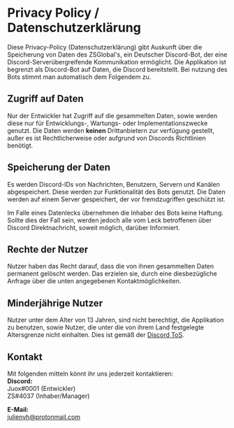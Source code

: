 # Privacy Policy / Datenschutzerklärung
Diese Privacy-Policy (Datenschutzerklärung) gibt Auskunft über die Speicherung von Daten des ZSGlobal's, ein Deutscher Discord-Bot, der eine Discord-Serverübergreifende Kommunikation ermöglicht.
Die Applikation ist begrenzt als Discord-Bot auf Daten,
die Discord bereitstellt. Bei nutzung des Bots stimmt man automatisch dem Folgendem zu.

## Zugriff auf Daten
Nur der Entwickler hat Zugriff auf die gesammelten Daten, sowie werden diese nur für Entwicklungs-, Wartungs- oder Implementationszwecke genutzt.
Die Daten werden **keinen** Drittanbietern zur verfügung gestellt, außer es ist Rechtlicherweise oder aufgrund von Discords Richtlinien benötigt.

## Speicherung der Daten
Es werden Discord-IDs von Nachrichten, Benutzern, Servern und Kanälen abgespeichert. Diese werden zur Funktionalität des Bots genutzt.
Die Daten werden auf einem Server gespeichert, der vor fremdzugriffen geschützt ist.

Im Falle eines Datenlecks übernehmen die Inhaber des Bots keine Haftung.
Sollte dies der Fall sein, werden jedoch alle vom Leck betroffenen über Discord Direktnachricht, soweit möglich, darüber Informiert.

## Rechte der Nutzer
Nutzer haben das Recht darauf, dass die von ihnen gesammelten Daten permanent gelöscht werden.
Das erzielen sie, durch eine diesbezügliche Anfrage über die unten angegebenen Kontaktmöglichkeiten.

## Minderjährige Nutzer
Nutzer unter dem Alter von 13 Jahren, sind nicht berechtigt, die Applikation zu benutzen, sowie Nutzer, die unter die von ihrem Land festgelegte Altersgrenze nicht einhalten.
Dies ist gemäß der [Discord ToS](https://discord.com/terms).

## Kontakt
Mit folgenden mitteln könnt ihr uns jederzeit kontaktieren:<br>
**Discord:**<br>
Juox#0001 (Entwickler)<br>
ZS#4037 (Inhaber/Manager)<br>

**E-Mail:**<br>
julienvh@protonmail.com
